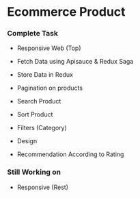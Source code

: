 # Ecommerce Product

### Complete Task
* Responsive Web (Top)
* Fetch Data using Apisauce & Redux Saga
* Store Data in Redux
* Pagination on products
* Search Product
* Sort Product
* Filters (Category)
* Design

* Recommendation According to Rating

### Still Working on
* Responsive (Rest)
